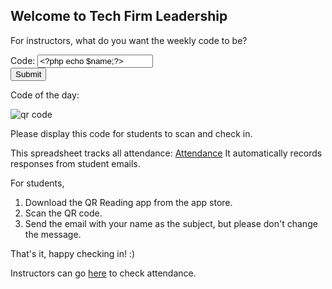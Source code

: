 ## Welcome to Tech Firm Leadership

For instructors, what do you want the weekly code to be?

<form action="welcome.php" method="post">
Code: <input type="text" name="name" value="<?php echo $name;?>"><br>
<input type="submit">
</form>

Code of the day:

<?php echo $_POST["name"]; ?>
<img src='https://chart.googleapis.com/chart?cht=qr&chl=MATMSG%3ATO%3Aieor171.berkeley%40gmail.com%3BSUB%3A%3BBODY%3AWEEK7%3B%3B&chs=180x180&choe=UTF-8&chld=L|2' rel='nofollow' alt='qr code' align="middle"><a href='http://www.qrcode-generator.de' border='0' style='cursor:default'  rel='nofollow'></a>

Please display this code for students to scan and check in.

This spreadsheet tracks all attendance: <a href='https://docs.google.com/spreadsheets/d/11_kqC3xLnkT3evQBfSx_L7TmtgzeszhXTkMx8hyZRxg/edit?usp=sharing'>Attendance</a>
It automatically records responses from student emails.


For students, 
1) Download the QR Reading app from the app store.
2) Scan the QR code.
3) Send the email with your name as the subject, but please don't change the message.

That's it, happy checking in! :)

Instructors can go <a href='https://docs.google.com/spreadsheets/d/11_kqC3xLnkT3evQBfSx_L7TmtgzeszhXTkMx8hyZRxg/edit?usp=sharing'>here</a> to check attendance.
